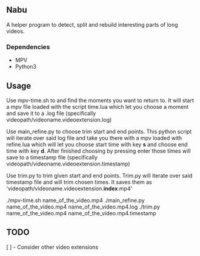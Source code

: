 ## Nabu

A helper program to detect, split and rebuild interesting parts of long videos.


### Dependencies

- MPV
- Python3

## Usage

Use mpv-time.sh to and find the moments you want to return to.
It will start a mpv file loaded with the script time.lua which
let you choose a moment and save it to a .log file (specifically videopath/videoname.videoextension.log)

Use main_refine.py to choose trim start and end points. This python script
will iterate over said log file and take you there with a mpv loaded with
refine.lua which will let you choose start time with key **s** and choose
end time with key **d**. After finished choosing by pressing enter those
times will save to a timestamp file (specifically videopath/videoname.videoextension.timestamp)

Use trim.py to trim given start and end points. Trim.py will iterate over said timestamp file and will trim chosen times. It saves them as 'videopath/videoname.videoextension.**index**.mp4'

./mpv-time.sh name_of_the_video.mp4
./main_refine.py name_of_the_video.mp4 name_of_the_video.mp4.log
./trim.py name_of_the_video.mp4 name_of_the_video.mp4.timestamp



## TODO

[ ] - Consider other video extensions
